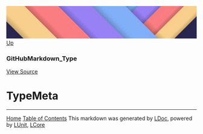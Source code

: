 ![](../Content/LDoc-banner-small.png "")
[Up](GitHubMarkdown_Type.md)

### GitHubMarkdown_Type
[View Source](../Markdown/GitHubMarkdown_Type.cs)

# TypeMeta



---

[Home](../../README.md) [Table of Contents](../../TableOfContents.md)
This markdown was generated by [LDoc](https://github.com/CodeSingularity/LDoc), powered by [LUnit](https://github.com/CodeSingularity/LUnit), [LCore](https://github.com/CodeSingularity/LCore)
